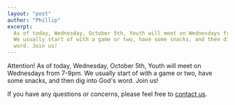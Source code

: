 ```yaml
---
layout: "post"
author: "Phillip"
excerpt:
  As of today, Wednesday, October 5th, Youth will meet on Wednesdays from 7-9pm.
  We usually start of with a game or two, have some snacks, and then dig into God's
  word. Join us!
---
```


Attention! As of today, Wednesday, October 5th, Youth will meet on Wednesdays
from 7-9pm. We usually start of with a game or two, have some snacks, and then
dig into God's word. Join us! 

If you have any questions or concerns, please feel free to [contact
us](/contact/).

